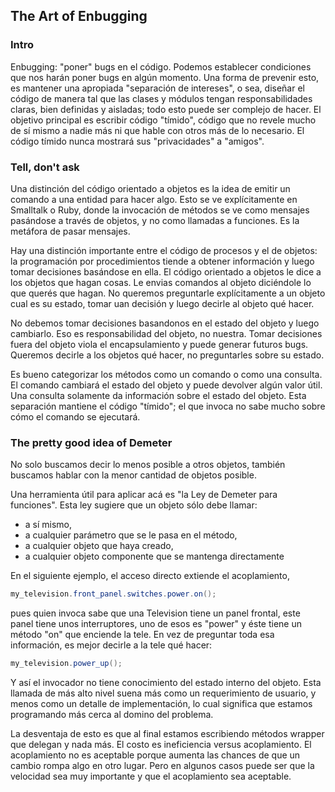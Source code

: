 ## The Art of Enbugging

### Intro

Enbugging: "poner" bugs en el código. Podemos establecer condiciones que nos harán poner bugs en algún momento. Una forma de prevenir esto, es mantener una apropiada "separación de intereses", o sea, diseñar el código de manera tal que las clases y módulos tengan responsabilidades claras, bien definidas y aisladas; todo esto puede ser complejo de hacer. El objetivo principal es escribir código "tímido", código que no revele mucho de sí mismo a nadie más ni que hable con otros más de lo necesario. El código tímido nunca mostrará sus "privacidades" a "amigos".

### Tell, don't ask

Una distinción del código orientado a objetos es la idea de emitir un comando a una entidad para hacer algo. Esto se ve explícitamente en Smalltalk o Ruby, donde la invocación de métodos se ve como mensajes pasándose a través de objetos, y no como llamadas a funciones. Es la metáfora de pasar mensajes. 

Hay una distinción importante entre el código de procesos y el de objetos: la programación por procedimientos tiende a obtener información y luego tomar decisiones basándose en ella. El código orientado a objetos le dice a los objetos que hagan cosas. Le envias comandos al objeto diciéndole lo que querés que hagan. No queremos preguntarle explícitamente a un objeto cual es su estado, tomar uan decisión y luego decirle al objeto qué hacer. 

No debemos tomar decisiones basandonos en el estado del objeto y luego cambiarlo. Eso es responsabilidad del objeto, no nuestra. Tomar decisiones fuera del objeto viola el encapsulamiento y puede generar futuros bugs. Queremos decirle a los objetos qué hacer, no preguntarles sobre su estado. 

Es bueno categorizar los métodos como un comando o como una consulta. El comando cambiará el estado del objeto y puede devolver algún valor útil. Una consulta solamente da información sobre el estado del objeto. Esta separación mantiene el código "tímido"; el que invoca no sabe mucho sobre cómo el comando se ejecutará.

### The pretty good idea of Demeter

No solo buscamos decir lo menos posible a otros objetos, también buscamos hablar con la menor cantidad de objetos posible. 

Una herramienta útil para aplicar acá es "la Ley de Demeter para funciones". Esta ley sugiere que un objeto sólo debe llamar:

- a sí mismo,
- a cualquier parámetro que se le pasa en el método,
- a cualquier objeto que haya creado,
- a cualquier objeto componente que se mantenga directamente

En el siguiente ejemplo, el acceso directo extiende el acoplamiento, 

```java
my_television.front_panel.switches.power.on();
```

pues quien invoca sabe que una Television tiene un panel frontal, este panel tiene unos interruptores, uno de esos es "power" y éste tiene un método "on" que enciende la tele. En vez de preguntar toda esa información, es mejor decirle a la tele qué hacer:

```java
my_television.power_up();
```

Y así el invocador no tiene conocimiento del estado interno del objeto. Esta llamada de más alto nivel suena más como un requerimiento de usuario, y menos como un detalle de implementación, lo cual significa que estamos programando más cerca al domino del problema.

La desventaja de esto es que al final estamos escribiendo métodos wrapper que delegan y nada más. El costo es ineficiencia versus acoplamiento. El acoplamiento no es aceptable porque aumenta las chances de que un cambio rompa algo en otro lugar. Pero en algunos casos puede ser que la velocidad sea muy importante y que el acoplamiento sea aceptable.